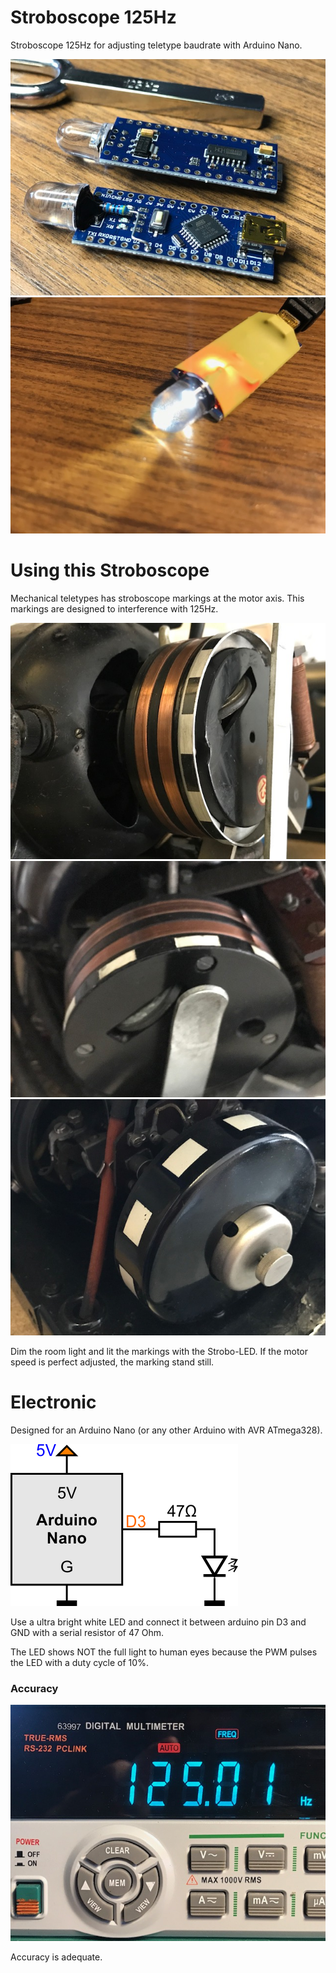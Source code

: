 # Stroboscope 125Hz

Stroboscope 125Hz for adjusting teletype baudrate with Arduino Nano.

![](img/StroboPCB.jpg)
![](img/StroboFinish.jpg)

# Using this Stroboscope

Mechanical teletypes has stroboscope markings at the motor axis. This markings are designed to interference with 125Hz.

![](img/StroboFS1.jpg)
![](img/StroboFS2.jpg)
![](img/StroboFS3.jpg)

Dim the room light and lit the markings with the Strobo-LED. If the motor speed is perfect adjusted, the marking stand still.

# Electronic

Designed for an Arduino Nano (or any other Arduino with AVR ATmega328).

![](img/Strobo125.png)

Use a ultra bright white LED and connect it between arduino pin D3 and GND with a serial resistor of 47 Ohm. 

The LED shows NOT the full light to human eyes because the PWM pulses the LED with a duty cycle of 10%.

### Accuracy

![](img/StroboMeas.jpg)

Accuracy is adequate.
